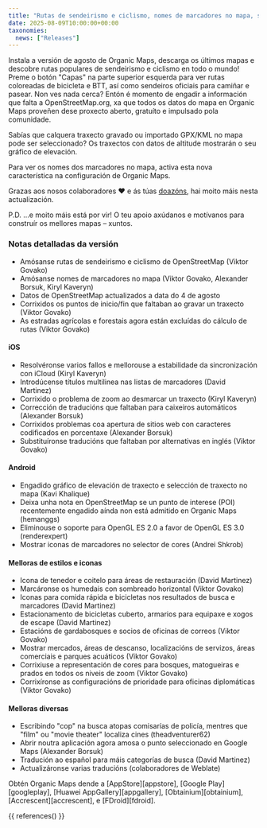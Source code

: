 ```yaml
---
title: "Rutas de sendeirismo e ciclismo, nomes de marcadores no mapa, selección de traxectos, gráfico de elevación e máis na versión de agosto"
date: 2025-08-09T10:00:00+00:00
taxonomies:
  news: ["Releases"]
---
```


Instala a versión de agosto de Organic Maps, descarga os últimos mapas e descobre rutas populares de sendeirismo e ciclismo en todo o mundo! Preme o botón "Capas" na parte superior esquerda para ver rutas coloreadas de bicicleta e BTT, así como sendeiros oficiais para camiñar e pasear. Non ves nada cerca? Entón é momento de engadir a información que falta a OpenStreetMap.org, xa que todos os datos do mapa en Organic Maps proveñen dese proxecto aberto, gratuíto e impulsado pola comunidade.

Sabías que calquera traxecto gravado ou importado GPX/KML no mapa pode ser seleccionado? Os traxectos con datos de altitude mostrarán o seu gráfico de elevación.

Para ver os nomes dos marcadores no mapa, activa esta nova característica na configuración de Organic Maps.

Grazas aos nosos colaboradores ❤️ e ás túas [doazóns](@/donate/index.gl.md), hai moito máis nesta actualización.

P.D. ...e moito máis está por vir! O teu apoio axúdanos e motívanos para construír os mellores mapas – xuntos.

### Notas detalladas da versión

- Amósanse rutas de sendeirismo e ciclismo de OpenStreetMap (Viktor Govako)
- Amósanse nomes de marcadores no mapa (Viktor Govako, Alexander Borsuk, Kiryl Kaveryn)
- Datos de OpenStreetMap actualizados a data do 4 de agosto
- Corrixidos os puntos de inicio/fin que faltaban ao gravar un traxecto (Viktor Govako)
- As estradas agrícolas e forestais agora están excluídas do cálculo de rutas (Viktor Govako)

#### iOS
- Resolvéronse varios fallos e mellorouse a estabilidade da sincronización con iCloud (Kiryl Kaveryn)
- Introdúcense títulos multilinea nas listas de marcadores (David Martinez)
- Corrixido o problema de zoom ao desmarcar un traxecto (Kiryl Kaveryn)
- Corrección de traducións que faltaban para caixeiros automáticos (Alexander Borsuk)
- Corrixidos problemas coa apertura de sitios web con caracteres codificados en porcentaxe (Alexander Borsuk)
- Substituíronse traducións que faltaban por alternativas en inglés (Viktor Govako)

#### Android
- Engadido gráfico de elevación de traxecto e selección de traxecto no mapa (Kavi Khalique)
- Deixa unha nota en OpenStreetMap se un punto de interese (POI) recentemente engadido aínda non está admitido en Organic Maps (hemanggs)
- Eliminouse o soporte para OpenGL ES 2.0 a favor de OpenGL ES 3.0 (renderexpert)
- Mostrar iconas de marcadores no selector de cores (Andrei Shkrob)

#### Melloras de estilos e iconas
- Icona de tenedor e coitelo para áreas de restauración (David Martinez)
- Marcáronse os humedais con sombreado horizontal (Viktor Govako)
- Iconas para comida rápida e bicicletas nos resultados de busca e marcadores (David Martinez)
- Estacionamento de bicicletas cuberto, armarios para equipaxe e xogos de escape (David Martinez)
- Estacións de gardabosques e socios de oficinas de correos (Viktor Govako)
- Mostrar mercados, áreas de descanso, localizacións de servizos, áreas comerciais e parques acuáticos (Viktor Govako)
- Corrixiuse a representación de cores para bosques, matogueiras e prados en todos os niveis de zoom (Viktor Govako)
- Corrixíronse as configuracións de prioridade para oficinas diplomáticas (Viktor Govako)

#### Melloras diversas
- Escribindo "cop" na busca atopas comisarías de policía, mentres que "film" ou "movie theater" localiza cines (theadventurer62)
- Abrir noutra aplicación agora amosa o punto seleccionado en Google Maps (Alexander Borsuk)
- Tradución ao español para máis categorías de busca (David Martinez)
- Actualizáronse varias traducións (colaboradores de Weblate)

Obtén Organic Maps dende a [AppStore][appstore], [Google Play][googleplay], [Huawei AppGallery][appgallery], [Obtainium][obtainium], [Accrescent][accrescent], e [FDroid][fdroid].

{{ references() }}
